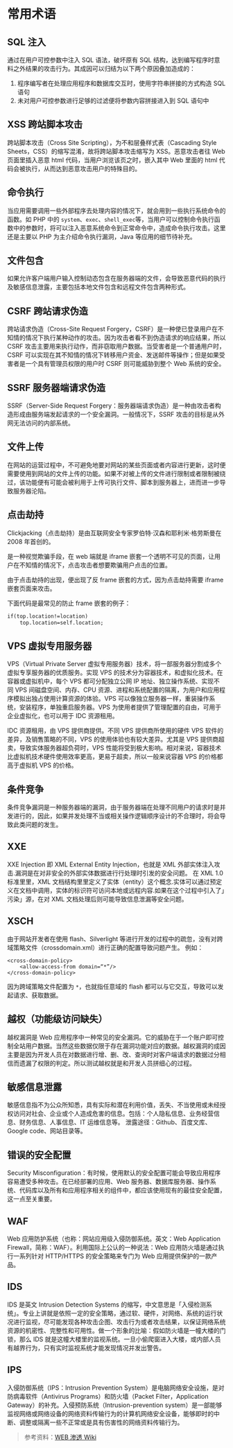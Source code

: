 # 常用术语

## SQL 注入

通过在用户可控参数中注入 SQL 语法，破坏原有 SQL 结构，达到编写程序时意料之外结果的攻击行为。其成因可以归结为以下两个原因叠加造成的：
1. 程序编写者在处理应用程序和数据库交互时，使用字符串拼接的方式构造 SQL 语句
2. 未对用户可控参数进行足够的过滤便将参数内容拼接进入到 SQL 语句中

## XSS 跨站脚本攻击

跨站脚本攻击（Cross Site Scripting），为不和层叠样式表（Cascading Style Sheets，CSS）的缩写混淆，故将跨站脚本攻击缩写为 XSS。恶意攻击者往 Web 页面里插入恶意 html 代码，当用户浏览该页之时，嵌入其中 Web 里面的 html 代码会被执行，从而达到恶意攻击用户的特殊目的。

## 命令执行

当应用需要调用一些外部程序去处理内容的情况下，就会用到一些执行系统命令的函数。如 PHP 中的 `system`、`exec`、`shell_exec`等，当用户可以控制命令执行函数中的参数时，将可以注入恶意系统命令到正常命令中，造成命令执行攻击。这里还是主要以 PHP 为主介绍命令执行漏洞，Java 等应用的细节待补充。

## 文件包含

如果允许客户端用户输入控制动态包含在服务器端的文件，会导致恶意代码的执行及敏感信息泄露，主要包括本地文件包含和远程文件包含两种形式。

## CSRF 跨站请求伪造

跨站请求伪造（Cross-Site Request Forgery，CSRF）是一种使已登录用户在不知情的情况下执行某种动作的攻击。因为攻击者看不到伪造请求的响应结果，所以 CSRF 攻击主要用来执行动作，而非窃取用户数据。当受害者是一个普通用户时，CSRF 可以实现在其不知情的情况下转移用户资金、发送邮件等操作；但是如果受害者是一个具有管理员权限的用户时 CSRF 则可能威胁到整个 Web 系统的安全。

## SSRF 服务器端请求伪造

SSRF（Server-Side Request Forgery：服务器端请求伪造）是一种由攻击者构造形成由服务端发起请求的一个安全漏洞。一般情况下，SSRF 攻击的目标是从外网无法访问的内部系统。

## 文件上传

在网站的运营过程中，不可避免地要对网站的某些页面或者内容进行更新，这时便需要使用到网站的文件上传的功能。如果不对被上传的文件进行限制或者限制被绕过，该功能便有可能会被利用于上传可执行文件、脚本到服务器上，进而进一步导致服务器沦陷。

## 点击劫持


Clickjacking（点击劫持）是由互联网安全专家罗伯特·汉森和耶利米·格劳斯曼在 2008 年首创的。

是一种视觉欺骗手段，在 web 端就是 iframe 嵌套一个透明不可见的页面，让用户在不知情的情况下，点击攻击者想要欺骗用户点击的位置。

由于点击劫持的出现，便出现了反 frame 嵌套的方式，因为点击劫持需要 iframe 嵌套页面来攻击。

下面代码是最常见的防止 frame 嵌套的例子：
```html
if(top.location!=location)
    top.location=self.location;
```
## VPS 虚拟专用服务器

VPS（Virtual Private Server 虚拟专用服务器）技术，将一部服务器分割成多个虚拟专享服务器的优质服务。实现 VPS 的技术分为容器技术，和虚拟化技术。在容器或虚拟机中，每个 VPS 都可分配独立公网 IP 地址、独立操作系统、实现不同 VPS 间磁盘空间、内存、CPU 资源、进程和系统配置的隔离，为用户和应用程序模拟出独占使用计算资源的体验。VPS 可以像独立服务器一样，重装操作系统，安装程序，单独重启服务器。VPS 为使用者提供了管理配置的自由，可用于企业虚拟化，也可以用于 IDC 资源租用。

IDC 资源租用，由 VPS 提供商提供。不同 VPS 提供商所使用的硬件 VPS 软件的差异，及销售策略的不同，VPS 的使用体验也有较大差异。尤其是 VPS 提供商超卖，导致实体服务器超负荷时，VPS 性能将受到极大影响。相对来说，容器技术比虚拟机技术硬件使用效率更高，更易于超卖，所以一般来说容器 VPS 的价格都高于虚拟机 VPS 的价格。

## 条件竞争

条件竞争漏洞是一种服务器端的漏洞，由于服务器端在处理不同用户的请求时是并发进行的，因此，如果并发处理不当或相关操作逻辑顺序设计的不合理时，将会导致此类问题的发生。

## XXE

XXE Injection 即 XML External Entity Injection，也就是 XML 外部实体注入攻击.漏洞是在对非安全的外部实体数据进⾏行处理时引发的安全问题。
在 XML 1.0 标准⾥里，XML 文档结构⾥里定义了实体（entity）这个概念.实体可以通过预定义在文档中调用，实体的标识符可访问本地或远程内容.如果在这个过程中引入了」污染」源，在对 XML 文档处理后则可能导致信息泄漏等安全问题。

## XSCH

由于网站开发者在使用 flash、Silverlight 等进行开发的过程中的疏忽，没有对跨域策略文件（crossdomain.xml）进行正确的配置导致问题产生。
例如：
```
<cross-domain-policy>
    <allow-access-from domain=“*”/>
</cross-domain-policy>
```
因为跨域策略文件配置为 `*`，也就指任意域的 flash 都可以与它交互，导致可以发起请求、获取数据。

## 越权（功能级访问缺失）

越权漏洞是 Web 应用程序中一种常见的安全漏洞。它的威胁在于一个账户即可控制全站用户数据。当然这些数据仅限于存在漏洞功能对应的数据。越权漏洞的成因主要是因为开发人员在对数据进行增、删、改、查询时对客户端请求的数据过分相信而遗漏了权限的判定。所以测试越权就是和开发人员拼细心的过程。

## 敏感信息泄露

敏感信息指不为公众所知悉，具有实际和潜在利用价值，丢失、不当使用或未经授权访问对社会、企业或个人造成危害的信息。包括：个人隐私信息、业务经营信息、财务信息、人事信息、IT 运维信息等。
泄露途径：Github、百度文库、Google code、网站目录等。

## 错误的安全配置

Security Misconfiguration：有时候，使用默认的安全配置可能会导致应用程序容易遭受多种攻击。在已经部署的应用、Web 服务器、数据库服务器、操作系统、代码库以及所有和应用程序相关的组件中，都应该使用现有的最佳安全配置，这一点至关重要。

## WAF

Web 应用防护系统（也称：网站应用级入侵防御系统。英文：Web Application Firewall，简称：WAF）。利用国际上公认的一种说法：Web 应用防火墙是通过执行一系列针对 HTTP/HTTPS 的安全策略来专门为 Web 应用提供保护的一款产品。

## IDS

IDS 是英文 Intrusion Detection Systems 的缩写，中文意思是「入侵检测系统」。专业上讲就是依照一定的安全策略，通过软、硬件，对网络、系统的运行状况进行监视，尽可能发现各种攻击企图、攻击行为或者攻击结果，以保证网络系统资源的机密性、完整性和可用性。做一个形象的比喻：假如防火墙是一幢大楼的门锁，那么 IDS 就是这幢大楼里的监视系统。一旦小偷爬窗进入大楼，或内部人员有越界行为，只有实时监视系统才能发现情况并发出警告。

## IPS

入侵防御系统（IPS：Intrusion Prevention System）是电脑网络安全设施，是对防病毒软件（Antivirus Programs）和防火墙（Packet Filter，Application Gateway）的补充。入侵预防系统（Intrusion-prevention system）是一部能够监视网络或网络设备的网络资料传输行为的计算机网络安全设备，能够即时的中断、调整或隔离一些不正常或是具有伤害性的网络资料传输行为。

> 参考资料：[WEB 渗透 Wiki](http://wiki.jeary.org/#!websec.md)